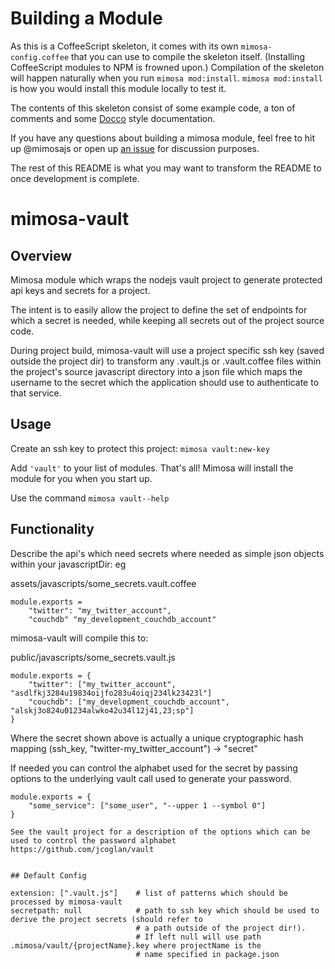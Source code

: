 Building a Module
===

As this is a CoffeeScript skeleton, it comes with its own `mimosa-config.coffee` that you can use to compile the skeleton itself.  (Installing CoffeeScript modules to NPM is frowned upon.)  Compilation of the skeleton will happen naturally when you run `mimosa mod:install`.  `mimosa mod:install` is how you would install this module locally to test it.

The contents of this skeleton consist of some example code, a ton of comments and some [Docco](http://jashkenas.github.io/docco/) style documentation.

If you have any questions about building a mimosa module, feel free to hit up @mimosajs or open up [an issue](https://github.com/dbashford/mimosa/issues?state=open) for discussion purposes.

The rest of this README is what you may want to transform the README to once development is complete.

mimosa-vault
===========
## Overview

Mimosa module which wraps the nodejs vault project to generate protected api keys and secrets for a project.

The intent is to easily allow the project to define the set of endpoints for which a secret is needed, while keeping
all secrets out of the project source code.

During project build, mimosa-vault will use a project specific ssh key (saved outside the project dir) to transform
any .vault.js or .vault.coffee files within the project's source javascript directory into a json file which maps the
username to the secret which the application should use to authenticate to that service.

## Usage

Create an ssh key to protect this project:
    `mimosa vault:new-key`

Add `'vault'` to your list of modules.  That's all!  Mimosa will install the module for you when you start up.

Use the command `mimosa vault--help`

## Functionality

Describe the api's which need secrets where needed as simple json objects within your javascriptDir:
    eg

assets/javascripts/some_secrets.vault.coffee
```
module.exports =
    "twitter": "my_twitter_account",
    "couchdb" "my_development_couchdb_account"
```

mimosa-vault will compile this to:

public/javascripts/some_secrets.vault.js
```
module.exports = {
    "twitter": ["my_twitter_account", "asdlfkj3284u19834oijfo283u4oiqj234lk23423l"]
    "couchdb": ["my_development_couchdb_account", "alskj3o824u01234alwko42u34l12j41,23;sp"]
}
```

Where the secret shown above is actually a unique cryptographic hash mapping (ssh_key, "twitter-my_twitter_account") -> "secret"

If needed you can control the alphabet used for the secret by passing options to the underlying vault call used to
generate your password.

```
module.exports = {
    "some_service": ["some_user", "--upper 1 --symbol 0"]
}

See the vault project for a description of the options which can be used to control the password alphabet
https://github.com/jcoglan/vault


## Default Config

```
    extension: [".vault.js"]    # list of patterns which should be processed by mimosa-vault
    secretpath: null            # path to ssh key which should be used to derive the project secrets (should refer to
                                # a path outside of the project dir!).
                                # If left null will use path .mimosa/vault/{projectName}.key where projectName is the
                                # name specified in package.json
```